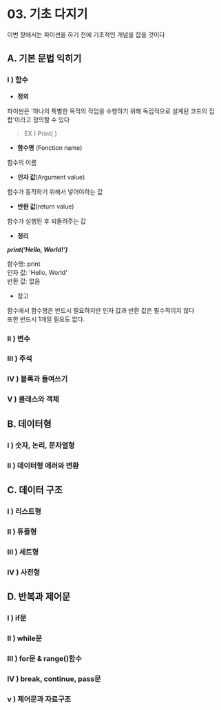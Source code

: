 # 03. 기초 다지기

이번 장에서는 파이썬을 하기 전에 기초적인 개념을 잡을 것이다

## A. 기본 문법 익히기

### **I ) 함수**

- **정의**  

파이썬은 '하나의 특별한 목적의 작업을 수행하기 위해 독립적으로 설계된 코드의 집합'이라고 정의할 수 있다  
> EX ) Print( )

- **함수명** (Fonction name)  

함수의 이름  

- **인자 값**(Argument value)  

함수가 동작하기 위해서 넣어야하는 값

- **반환 값**(return value)  

함수가 실행된 후 되돌려주는 값

- **정리**

***print('Hello, World!')***  

함수명: print  
인자 값: 'Hello, World'  
반환 값: 없음

- 참고  

함수에서 함수명은 반드시 필요하지만 인자 값과 반환 값은 필수적이지 않다  
또한 반드시 1개일 필요도 없다.

### **II ) 변수**

### **III ) 주석**  

### **IV ) 블록과 들여쓰기**  

### **V ) 클래스와 객체**

## B. 데이터형

### **I ) 숫자, 논리, 문자열형**  

### **II ) 데이터형 에러와 변환**

## C. 데이터 구조

### **I ) 리스트형**  

### **II ) 튜플형**  

### **III ) 세트형**  

### **IV ) 사전형**

## D. 반복과 제어문

### **I ) if문**  

### **II ) while문**  

### **III ) for문 & range()함수**  

### **IV ) break, continue, pass문**  

### **v ) 제어문과 자료구조**